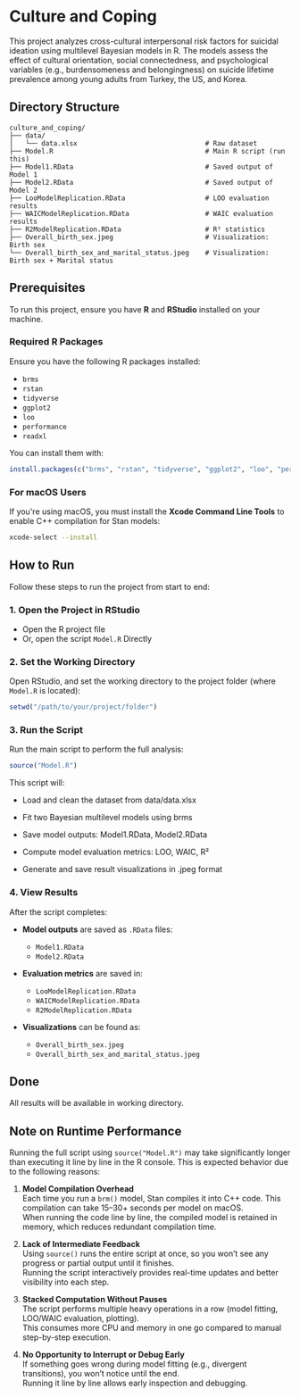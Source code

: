 # Culture and Coping

This project analyzes cross-cultural interpersonal risk factors for suicidal ideation using multilevel Bayesian models in R. The models assess the effect of cultural orientation, social connectedness, and psychological variables (e.g., burdensomeness and belongingness) on suicide lifetime prevalence among young adults from Turkey, the US, and Korea.

## Directory Structure

```
culture_and_coping/
├── data/
│   └── data.xlsx                                # Raw dataset
├── Model.R                                      # Main R script (run this)
├── Model1.RData                                 # Saved output of Model 1
├── Model2.RData                                 # Saved output of Model 2
├── LooModelReplication.RData                    # LOO evaluation results
├── WAICModelReplication.RData                   # WAIC evaluation results
├── R2ModelReplication.RData                     # R² statistics
├── Overall_birth_sex.jpeg                       # Visualization: Birth sex
└── Overall_birth_sex_and_marital_status.jpeg    # Visualization: Birth sex + Marital status
```

## Prerequisites

To run this project, ensure you have **R** and **RStudio** installed on your machine.

### Required R Packages
Ensure you have the following R packages installed:
- `brms`
- `rstan`
- `tidyverse`
- `ggplot2`
- `loo`
- `performance`
- `readxl`

You can install them with:

```r
install.packages(c("brms", "rstan", "tidyverse", "ggplot2", "loo", "performance", "readxl"))
```

### For macOS Users

If you're using macOS, you must install the **Xcode Command Line Tools** to enable C++ compilation for Stan models:

```bash
xcode-select --install
```
## How to Run
Follow these steps to run the project from start to end:

### 1. Open the Project in RStudio
- Open the R project file
- Or, open the script `Model.R` Directly
### 2. Set the Working Directory
Open RStudio, and set the working directory to the project folder (where `Model.R` is located):

```r
setwd("/path/to/your/project/folder")
```
### 3. Run the Script

Run the main script to perform the full analysis:

```r
source("Model.R")
```

This script will:

- Load and clean the dataset from data/data.xlsx

- Fit two Bayesian multilevel models using brms

- Save model outputs: Model1.RData, Model2.RData

- Compute model evaluation metrics: LOO, WAIC, R²

- Generate and save result visualizations in .jpeg format

### 4. View Results
After the script completes:
- **Model outputs** are saved as `.RData` files:
  - `Model1.RData`
  - `Model2.RData`

- **Evaluation metrics** are saved in:
  - `LooModelReplication.RData`
  - `WAICModelReplication.RData`
  - `R2ModelReplication.RData`
 

- **Visualizations** can be found as:
  - `Overall_birth_sex.jpeg`
  - `Overall_birth_sex_and_marital_status.jpeg`

## Done
All results will be available in working directory.

## Note on Runtime Performance

Running the full script using `source("Model.R")` may take significantly longer than executing it line by line in the R console. This is expected behavior due to the following reasons:

1. **Model Compilation Overhead**  
   Each time you run a `brm()` model, Stan compiles it into C++ code. This compilation can take 15–30+ seconds per model on macOS.  
   When running the code line by line, the compiled model is retained in memory, which reduces redundant compilation time.

2. **Lack of Intermediate Feedback**  
   Using `source()` runs the entire script at once, so you won’t see any progress or partial output until it finishes.  
   Running the script interactively provides real-time updates and better visibility into each step.

3. **Stacked Computation Without Pauses**  
   The script performs multiple heavy operations in a row (model fitting, LOO/WAIC evaluation, plotting).  
   This consumes more CPU and memory in one go compared to manual step-by-step execution.

4. **No Opportunity to Interrupt or Debug Early**  
   If something goes wrong during model fitting (e.g., divergent transitions), you won’t notice until the end.  
   Running it line by line allows early inspection and debugging.


